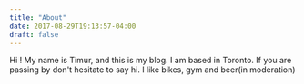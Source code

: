 ```yaml
---
title: "About"
date: 2017-08-29T19:13:57-04:00
draft: false
---
```

Hi ! My name is Timur, and this is my blog. I am based in Toronto. If you are passing by don't hesitate to say hi. I like bikes, gym and beer(in moderation)

